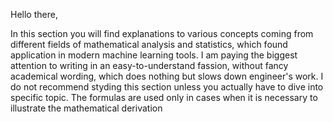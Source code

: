 Hello there,

In this section you will find explanations to various concepts coming from different fields of mathematical analysis and statistics, which found application in modern machine learning tools. I am paying the biggest attention to writing in an easy-to-understand fassion, without fancy academical wording, which does nothing but slows down engineer's work. I do not recommend styding this section unless you actually have to dive into specific topic. The formulas are used only in cases when it is necessary to illustrate the mathematical derivation
